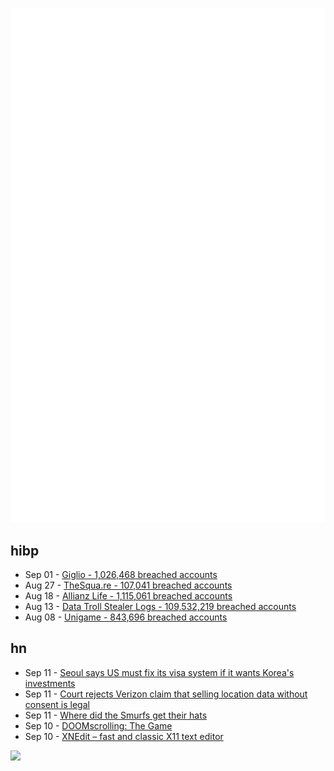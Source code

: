![Metrics](https://raw.githubusercontent.com/phixion/phixion/master/metrics.svg)

## hibp

<!--
for https://github.com/phixion/phixion/blob/main/.github/workflows/feeds.yml
-->
<!--START_SECTION:haveibeenpwnd-->
- Sep 01 - [Giglio - 1,026,468 breached accounts](https://haveibeenpwned.com/Breach/Giglio)
- Aug 27 - [TheSqua.re - 107,041 breached accounts](https://haveibeenpwned.com/Breach/TheSquare)
- Aug 18 - [Allianz Life - 1,115,061 breached accounts](https://haveibeenpwned.com/Breach/AllianzLife)
- Aug 13 - [Data Troll Stealer Logs - 109,532,219 breached accounts](https://haveibeenpwned.com/Breach/DataTrollStealerLogs)
- Aug 08 - [Unigame - 843,696 breached accounts](https://haveibeenpwned.com/Breach/Unigame)
<!--END_SECTION:haveibeenpwnd-->

## hn

<!--
for https://github.com/phixion/phixion/blob/main/.github/workflows/feeds.yml
-->
<!--START_SECTION:hn-->
- Sep 11 - [Seoul says US must fix its visa system if it wants Korea's investments](https://english.hani.co.kr/arti/english_edition/e_international/1218025.html)
- Sep 11 - [Court rejects Verizon claim that selling location data without consent is legal](https://arstechnica.com/tech-policy/2025/09/court-rejects-verizon-claim-that-selling-location-data-without-consent-is-legal/)
- Sep 11 - [Where did the Smurfs get their hats](https://www.pipelinecomics.com/beginning-bd-smurfs-hats-origin/)
- Sep 10 - [DOOMscrolling: The Game](https://ironicsans.ghost.io/doomscrolling-the-game/)
- Sep 10 - [XNEdit – fast and classic X11 text editor](https://www.unixwork.de/xnedit/)
<!--END_SECTION:hn-->

<!--
for https://yhype.me
-->
![](https://hit.yhype.me/github/profile?user_id=13013670)
